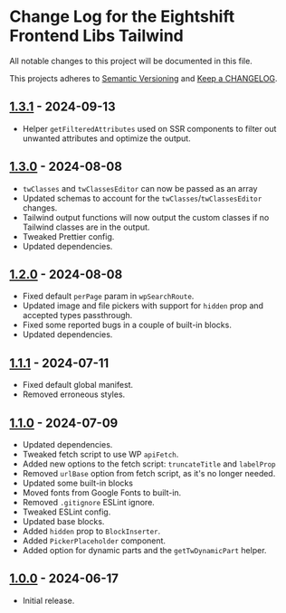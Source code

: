 
# Change Log for the Eightshift Frontend Libs Tailwind
All notable changes to this project will be documented in this file.

This projects adheres to [Semantic Versioning](https://semver.org/) and [Keep a CHANGELOG](https://keepachangelog.com/).

## [1.3.1] - 2024-09-13
- Helper `getFilteredAttributes` used on SSR components to filter out unwanted attributes and optimize the output.

## [1.3.0] - 2024-08-08
- `twClasses` and `twClassesEditor` can now be passed as an array
- Updated schemas to account for the `twClasses`/`twClassesEditor` changes.
- Tailwind output functions will now output the custom classes if no Tailwind classes are in the output.
- Tweaked Prettier config.
- Updated dependencies.

## [1.2.0] - 2024-08-08
- Fixed default `perPage` param in `wpSearchRoute`.
- Updated image and file pickers with support for `hidden` prop and accepted types passthrough.
- Fixed some reported bugs in a couple of built-in blocks.
- Updated dependencies.

## [1.1.1] - 2024-07-11
- Fixed default global manifest.
- Removed erroneous styles.

## [1.1.0] - 2024-07-09
- Updated dependencies.
- Tweaked fetch script to use WP `apiFetch`.
- Added new options to the fetch script: `truncateTitle` and `labelProp`
- Removed `urlBase` option from fetch script, as it's no longer needed.
- Updated some built-in blocks
- Moved fonts from Google Fonts to built-in.
- Removed `.gitignore` ESLint ignore.
- Tweaked ESLint config.
- Updated base blocks.
- Added `hidden` prop to `BlockInserter`.
- Added `PickerPlaceholder` component.
- Added option for dynamic parts and the `getTwDynamicPart` helper.

## [1.0.0] - 2024-06-17
- Initial release.

[Unreleased]: https://github.com/infinum/eightshift-frontend-libs-tailwind/compare/master...HEAD

[1.3.1]: https://github.com/infinum/eightshift-frontend-libs-tailwind/compare/1.3.0...1.3.1
[1.3.0]: https://github.com/infinum/eightshift-frontend-libs-tailwind/compare/1.2.0...1.3.0
[1.2.0]: https://github.com/infinum/eightshift-frontend-libs-tailwind/compare/1.1.1...1.2.0
[1.1.1]: https://github.com/infinum/eightshift-frontend-libs-tailwind/compare/1.1.0...1.1.1
[1.1.0]: https://github.com/infinum/eightshift-frontend-libs-tailwind/compare/1.0.0...1.1.0
[1.0.0]: https://github.com/infinum/eightshift-frontend-libs-tailwind/compare/0.0.1...1.0.0
